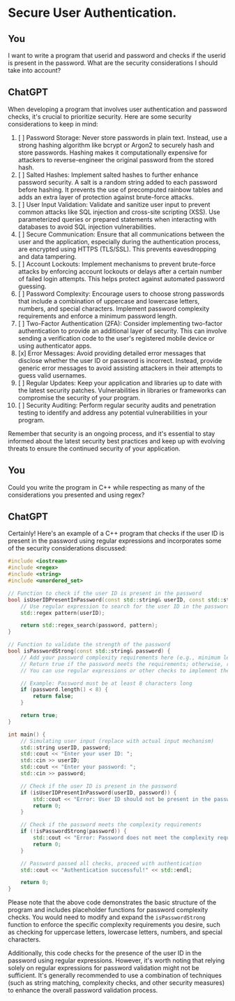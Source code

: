 # Secure User Authentication.

## You
I want to write a program that userid and password and checks if the userid is present in the password. What are the security considerations I should take into account? 

## ChatGPT
When developing a program that involves user authentication and password checks, it's crucial to prioritize security. Here are some security considerations to keep in mind:

1. [ ] Password Storage: Never store passwords in plain text. Instead, use a strong hashing algorithm like bcrypt or Argon2 to securely hash and store passwords. Hashing makes it computationally expensive for attackers to reverse-engineer the original password from the stored hash.
2. [ ] Salted Hashes: Implement salted hashes to further enhance password security. A salt is a random string added to each password before hashing. It prevents the use of precomputed rainbow tables and adds an extra layer of protection against brute-force attacks.
3. [ ] User Input Validation: Validate and sanitize user input to prevent common attacks like SQL injection and cross-site scripting (XSS). Use parameterized queries or prepared statements when interacting with databases to avoid SQL injection vulnerabilities.
4. [ ] Secure Communication: Ensure that all communications between the user and the application, especially during the authentication process, are encrypted using HTTPS (TLS/SSL). This prevents eavesdropping and data tampering.
5. [ ] Account Lockouts: Implement mechanisms to prevent brute-force attacks by enforcing account lockouts or delays after a certain number of failed login attempts. This helps protect against automated password guessing.
6. [ ] Password Complexity: Encourage users to choose strong passwords that include a combination of uppercase and lowercase letters, numbers, and special characters. Implement password complexity requirements and enforce a minimum password length.
7. [ ] Two-Factor Authentication (2FA): Consider implementing two-factor authentication to provide an additional layer of security. This can involve sending a verification code to the user's registered mobile device or using authenticator apps.
8. [x] Error Messages: Avoid providing detailed error messages that disclose whether the user ID or password is incorrect. Instead, provide generic error messages to avoid assisting attackers in their attempts to guess valid usernames.
9. [ ] Regular Updates: Keep your application and libraries up to date with the latest security patches. Vulnerabilities in libraries or frameworks can compromise the security of your program.
10. [ ] Security Auditing: Perform regular security audits and penetration testing to identify and address any potential vulnerabilities in your program.

Remember that security is an ongoing process, and it's essential to stay informed about the latest security best practices and keep up with evolving threats to ensure the continued security of your application.

## You
Could you write the program in C++ while respecting as many of the considerations you presented and using regex?

## ChatGPT
Certainly! Here's an example of a C++ program that checks if the user ID is present in the password using regular expressions and incorporates some of the security considerations discussed:

```cpp
#include <iostream>
#include <regex>
#include <string>
#include <unordered_set>

// Function to check if the user ID is present in the password
bool isUserIDPresentInPassword(const std::string& userID, const std::string& password) {
    // Use regular expression to search for the user ID in the password
    std::regex pattern(userID);

    return std::regex_search(password, pattern);
}

// Function to validate the strength of the password
bool isPasswordStrong(const std::string& password) {
    // Add your password complexity requirements here (e.g., minimum length, special characters, etc.)
    // Return true if the password meets the requirements; otherwise, return false
    // You can use regular expressions or other checks to implement the complexity requirements

    // Example: Password must be at least 8 characters long
    if (password.length() < 8) {
        return false;
    }

    return true;
}

int main() {
    // Simulating user input (replace with actual input mechanism)
    std::string userID, password;
    std::cout << "Enter your user ID: ";
    std::cin >> userID;
    std::cout << "Enter your password: ";
    std::cin >> password;

    // Check if the user ID is present in the password
    if (isUserIDPresentInPassword(userID, password)) {
        std::cout << "Error: User ID should not be present in the password." << std::endl;
        return 0;
    }

    // Check if the password meets the complexity requirements
    if (!isPasswordStrong(password)) {
        std::cout << "Error: Password does not meet the complexity requirements." << std::endl;
        return 0;
    }

    // Password passed all checks, proceed with authentication
    std::cout << "Authentication successful!" << std::endl;

    return 0;
}

```

Please note that the above code demonstrates the basic structure of the program and includes placeholder functions for password complexity checks. You would need to modify and expand the `isPasswordStrong` function to enforce the specific complexity requirements you desire, such as checking for uppercase letters, lowercase letters, numbers, and special characters.

Additionally, this code checks for the presence of the user ID in the password using regular expressions. However, it's worth noting that relying solely on regular expressions for password validation might not be sufficient. It's generally recommended to use a combination of techniques (such as string matching, complexity checks, and other security measures) to enhance the overall password validation process.

